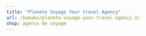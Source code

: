 ```yaml
---
title: "Planète Voyage Your travel Agency"
url: /bamako/planete-voyage-your-travel-agency-3/
shop: agence de voyage
---
```

